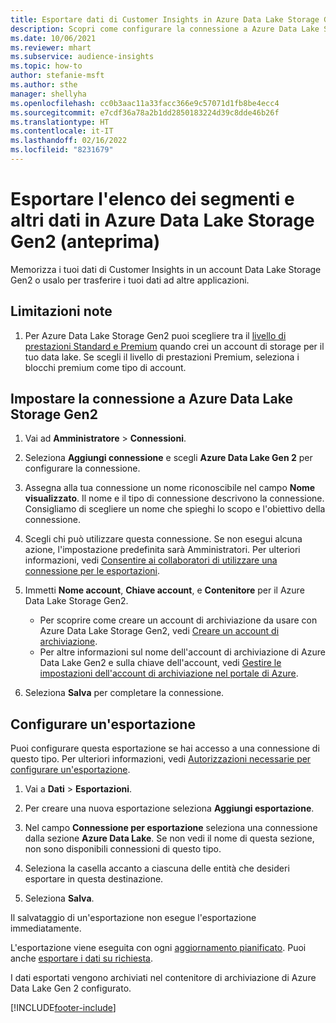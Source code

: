 ```yaml
---
title: Esportare dati di Customer Insights in Azure Data Lake Storage Gen2
description: Scopri come configurare la connessione a Azure Data Lake Storage Gen2.
ms.date: 10/06/2021
ms.reviewer: mhart
ms.subservice: audience-insights
ms.topic: how-to
author: stefanie-msft
ms.author: sthe
manager: shellyha
ms.openlocfilehash: cc0b3aac11a33facc366e9c57071d1fb8be4ecc4
ms.sourcegitcommit: e7cdf36a78a2b1dd2850183224d39c8dde46b26f
ms.translationtype: HT
ms.contentlocale: it-IT
ms.lasthandoff: 02/16/2022
ms.locfileid: "8231679"
---
```

# <a name="export-segment-list-and-other-data-to-azure-data-lake-storage-gen2-preview"></a>Esportare l'elenco dei segmenti e altri dati in Azure Data Lake Storage Gen2 (anteprima)

Memorizza i tuoi dati di Customer Insights in un account Data Lake Storage Gen2 o usalo per trasferire i tuoi dati ad altre applicazioni.

## <a name="known-limitations"></a>Limitazioni note

1. Per Azure Data Lake Storage Gen2 puoi scegliere tra il [livello di prestazioni Standard e Premium](/azure/storage/blobs/create-data-lake-storage-account) quando crei un account di storage per il tuo data lake. Se scegli il livello di prestazioni Premium, seleziona i blocchi premium come tipo di account. 


## <a name="set-up-the-connection-to-azure-data-lake-storage-gen2"></a>Impostare la connessione a Azure Data Lake Storage Gen2 


1. Vai ad **Amministratore** > **Connessioni**.

1. Seleziona **Aggiungi connessione** e scegli **Azure Data Lake Gen 2** per configurare la connessione.

1. Assegna alla tua connessione un nome riconoscibile nel campo **Nome visualizzato**. Il nome e il tipo di connessione descrivono la connessione. Consigliamo di scegliere un nome che spieghi lo scopo e l'obiettivo della connessione.

1. Scegli chi può utilizzare questa connessione. Se non esegui alcuna azione, l'impostazione predefinita sarà Amministratori. Per ulteriori informazioni, vedi [Consentire ai collaboratori di utilizzare una connessione per le esportazioni](connections.md#allow-contributors-to-use-a-connection-for-exports).

1. Immetti **Nome account**, **Chiave account**, e **Contenitore** per il Azure Data Lake Storage Gen2.
    - Per scoprire come creare un account di archiviazione da usare con Azure Data Lake Storage Gen2, vedi [Creare un account di archiviazione](/azure/storage/blobs/create-data-lake-storage-account). 
    - Per altre informazioni sul nome dell'account di archiviazione di Azure Data Lake Gen2 e sulla chiave dell'account, vedi [Gestire le impostazioni dell'account di archiviazione nel portale di Azure](/azure/storage/common/storage-account-manage).

1. Seleziona **Salva** per completare la connessione. 

## <a name="configure-an-export"></a>Configurare un'esportazione

Puoi configurare questa esportazione se hai accesso a una connessione di questo tipo. Per ulteriori informazioni, vedi [Autorizzazioni necessarie per configurare un'esportazione](export-destinations.md#set-up-a-new-export).

1. Vai a **Dati** > **Esportazioni**.

1. Per creare una nuova esportazione seleziona **Aggiungi esportazione**.

1. Nel campo **Connessione per esportazione** seleziona una connessione dalla sezione **Azure Data Lake**. Se non vedi il nome di questa sezione, non sono disponibili connessioni di questo tipo.

1. Seleziona la casella accanto a ciascuna delle entità che desideri esportare in questa destinazione.

1. Seleziona **Salva**.

Il salvataggio di un'esportazione non esegue l'esportazione immediatamente.

L'esportazione viene eseguita con ogni [aggiornamento pianificato](system.md#schedule-tab). Puoi anche [esportare i dati su richiesta](export-destinations.md#run-exports-on-demand). 

I dati esportati vengono archiviati nel contenitore di archiviazione di Azure Data Lake Gen 2 configurato. 

[!INCLUDE[footer-include](../includes/footer-banner.md)]
